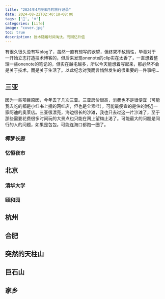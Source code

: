 ```yaml
---
title: "2024年4月到8月的旅行记录"
date: 2024-08-22T02:40:18+08:00
tags: ['🧳', '💗']
categories: [Life]
image: "cover.jpg"
toc: true
description: 技术随着时间淘汰，而回忆升值
---
```


有很久很久没有写blog了，虽然一直有想写的欲望，但终究不敌惰性，毕竟对于一开始立志打造技术博客的，但后来发现onenote的clip实在太香了，一直想着整理一些onenote的笔记的，但实在越屯越多，所以今天能想着写起来，那必然不会是关于技术，而是关于生活了。以此纪念对我而言悄然发生的很重要的一件事吧...

## 三亚

因为一些项目原因，今年去了几次三亚。三亚房价很高，消费也不是很便宜（可能我去吃的都是小红书上搜的网红店，但也是全素哇），可能最便宜的是住的附近一家阿迪的奥莱店。三亚很漂亮，海边很长的沙滩，我也只去过这一片沙滩了，至于那些需要花费很多时间玩的大景点也只能在网上望梅止渴了。可能最大的问题是同行的人的问题，如果是包包，可能连海口都跑一圈了。

### 椰梦长廊

### 忆恒夜市

## 北京

### 清华大学

### 颐和园

## 杭州

## 合肥

## 突然的天柱山

## 巨石山

## 家乡
